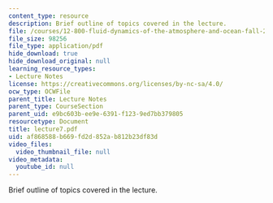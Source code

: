```yaml
---
content_type: resource
description: Brief outline of topics covered in the lecture.
file: /courses/12-800-fluid-dynamics-of-the-atmosphere-and-ocean-fall-2004/af868588b669fd2d852ab812b23df83d_lecture7.pdf
file_size: 98256
file_type: application/pdf
hide_download: true
hide_download_original: null
learning_resource_types:
- Lecture Notes
license: https://creativecommons.org/licenses/by-nc-sa/4.0/
ocw_type: OCWFile
parent_title: Lecture Notes
parent_type: CourseSection
parent_uid: e9bc603b-ee9e-6391-f123-9ed7bb379805
resourcetype: Document
title: lecture7.pdf
uid: af868588-b669-fd2d-852a-b812b23df83d
video_files:
  video_thumbnail_file: null
video_metadata:
  youtube_id: null
---
```

Brief outline of topics covered in the lecture.
